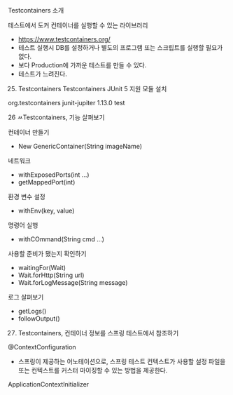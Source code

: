 Testcontainers 소개

테스트에서 도커 컨테이너를 실행할 수 있는 라이브러리

- https://www.testcontainers.org/
- 테스트 실행시 DB를 설정하거나 별도의 프로그램 또는 스크립트를 실행할 필요가 없다.
- 보다 Production에 가까운 테스트를 만들 수 있다.
- 테스트가 느려진다.

25. Testcontainers
Testcontainers JUnit 5 지원 모듈 설치

<dependency>
    <groupId>org.testcontainers</groupId>
    <artifactId>junit-jupiter</artifactId>
    <version>1.13.0</version>
    <scope>test</scope>
</dependency>



26 ㅆTestcontainers, 기능 살펴보기

컨테이너 만들기
- New GenericContainer(String imageName)

네트워크

- withExposedPorts(int ...)
- getMappedPort(int)

환경 변수 설정
- withEnv(key, value)

명령어 실행
- withCOmmand(String cmd ...)

사용할 준비가 됐는지 확인하기
- waitingFor(Wait)
- Wait.forHttp(String url)
- Wait.forLogMessage(String message)

로그 살펴보기
- getLogs()
- followOutput()

27. Testcontainers, 컨테이너 정보를 스프링 테스트에서 참조하기

@ContextConfiguration
- 스프링이 제공하는 어노테이션으로, 스프링 테스트 컨텍스트가 사용할 설정 파일을 또는 컨텍스트를 커스터 마이징할 수 있는
방법을 제공한다.

ApplicationContextInitializer